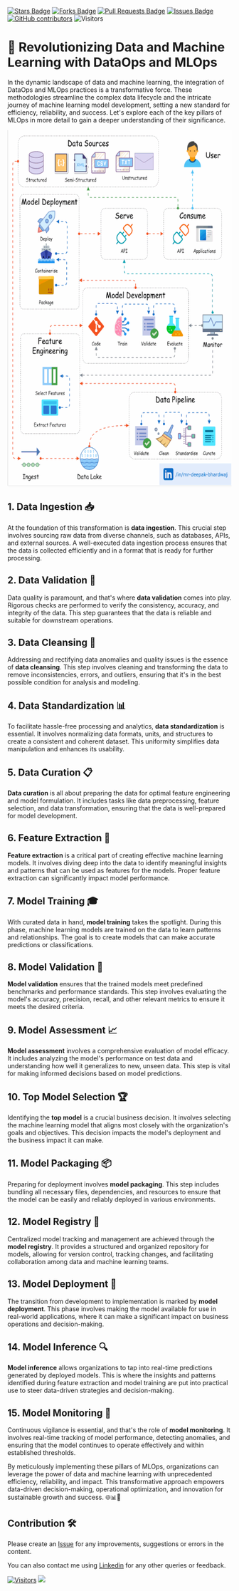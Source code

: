 <a href="https://github.com/drshahizan/BDM/stargazers"><img src="https://img.shields.io/github/stars/drshahizan/BDM" alt="Stars Badge"/></a>
<a href="https://github.com/drshahizan/BDM/network/members"><img src="https://img.shields.io/github/forks/drshahizan/BDM" alt="Forks Badge"/></a>
<a href="https://github.com/drshahizan/BDM/pulls"><img src="https://img.shields.io/github/issues-pr/drshahizan/BDM" alt="Pull Requests Badge"/></a>
<a href="https://github.com/drshahizan/BDM"><img src="https://img.shields.io/github/issues/drshahizan/BDM" alt="Issues Badge"/></a>
<a href="https://github.com/drshahizan/BDM/graphs/contributors"><img alt="GitHub contributors" src="https://img.shields.io/github/contributors/drshahizan/BDM?color=2b9348"></a>
![Visitors](https://api.visitorbadge.io/api/visitors?path=https%3A%2F%2Fgithub.com%2Fdrshahizan%2BDM&labelColor=%23d9e3f0&countColor=%23697689&style=flat)



# 🚀 Revolutionizing Data and Machine Learning with DataOps and MLOps

In the dynamic landscape of data and machine learning, the integration of DataOps and MLOps practices is a transformative force. These methodologies streamline the complex data lifecycle and the intricate journey of machine learning model development, setting a new standard for efficiency, reliability, and success. Let's explore each of the key pillars of MLOps in more detail to gain a deeper understanding of their significance.

<p align="center">
<img src="../images/dataOps.gif"  height="800" />
</p>

## **1. Data Ingestion** 📥

At the foundation of this transformation is **data ingestion**. This crucial step involves sourcing raw data from diverse channels, such as databases, APIs, and external sources. A well-executed data ingestion process ensures that the data is collected efficiently and in a format that is ready for further processing.

## **2. Data Validation** 🧾

Data quality is paramount, and that's where **data validation** comes into play. Rigorous checks are performed to verify the consistency, accuracy, and integrity of the data. This step guarantees that the data is reliable and suitable for downstream operations.

## **3. Data Cleansing** 🛁

Addressing and rectifying data anomalies and quality issues is the essence of **data cleansing**. This step involves cleaning and transforming the data to remove inconsistencies, errors, and outliers, ensuring that it's in the best possible condition for analysis and modeling.

## **4. Data Standardization** 📊

To facilitate hassle-free processing and analytics, **data standardization** is essential. It involves normalizing data formats, units, and structures to create a consistent and coherent dataset. This uniformity simplifies data manipulation and enhances its usability.

## **5. Data Curation** 📋

**Data curation** is all about preparing the data for optimal feature engineering and model formulation. It includes tasks like data preprocessing, feature selection, and data transformation, ensuring that the data is well-prepared for model development.

## **6. Feature Extraction** 🌟

**Feature extraction** is a critical part of creating effective machine learning models. It involves diving deep into the data to identify meaningful insights and patterns that can be used as features for the models. Proper feature extraction can significantly impact model performance.

## **7. Model Training** 🎓

With curated data in hand, **model training** takes the spotlight. During this phase, machine learning models are trained on the data to learn patterns and relationships. The goal is to create models that can make accurate predictions or classifications.

## **8. Model Validation** 📏

**Model validation** ensures that the trained models meet predefined benchmarks and performance standards. This step involves evaluating the model's accuracy, precision, recall, and other relevant metrics to ensure it meets the desired criteria.

## **9. Model Assessment** 📈

**Model assessment** involves a comprehensive evaluation of model efficacy. It includes analyzing the model's performance on test data and understanding how well it generalizes to new, unseen data. This step is vital for making informed decisions based on model predictions.

## **10. Top Model Selection** 🏆

Identifying the **top model** is a crucial business decision. It involves selecting the machine learning model that aligns most closely with the organization's goals and objectives. This decision impacts the model's deployment and the business impact it can make.

## **11. Model Packaging** 📦

Preparing for deployment involves **model packaging**. This step includes bundling all necessary files, dependencies, and resources to ensure that the model can be easily and reliably deployed in various environments.

## **12. Model Registry** 📂

Centralized model tracking and management are achieved through the **model registry**. It provides a structured and organized repository for models, allowing for version control, tracking changes, and facilitating collaboration among data and machine learning teams.

## **13. Model Deployment** 🚀

The transition from development to implementation is marked by **model deployment**. This phase involves making the model available for use in real-world applications, where it can make a significant impact on business operations and decision-making.

## **14. Model Inference** 🔍

**Model inference** allows organizations to tap into real-time predictions generated by deployed models. This is where the insights and patterns identified during feature extraction and model training are put into practical use to steer data-driven strategies and decision-making.

## **15. Model Monitoring** 📡

Continuous vigilance is essential, and that's the role of **model monitoring**. It involves real-time tracking of model performance, detecting anomalies, and ensuring that the model continues to operate effectively and within established thresholds.

By meticulously implementing these pillars of MLOps, organizations can leverage the power of data and machine learning with unprecedented efficiency, reliability, and impact. This transformative approach empowers data-driven decision-making, operational optimization, and innovation for sustainable growth and success. 🌐📊🧠
## Contribution 🛠️
Please create an [Issue](https://github.com/drshahizan/BDM/issues) for any improvements, suggestions or errors in the content.

You can also contact me using [Linkedin](https://www.linkedin.com/in/drshahizan/) for any other queries or feedback.

[![Visitors](https://api.visitorbadge.io/api/visitors?path=https%3A%2F%2Fgithub.com%2Fdrshahizan&labelColor=%23697689&countColor=%23555555&style=plastic)](https://visitorbadge.io/status?path=https%3A%2F%2Fgithub.com%2Fdrshahizan)
![](https://hit.yhype.me/github/profile?user_id=81284918)


